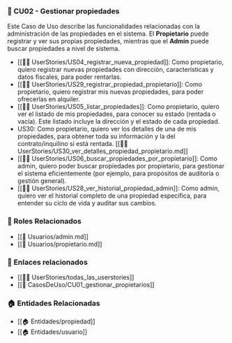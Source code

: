 ### 🔸 CU02 - Gestionar propiedades

Este Caso de Uso describe las funcionalidades relacionadas con la administración de las propiedades en el sistema. El **Propietario** puede registrar y ver sus propias propiedades, mientras que el **Admin** puede buscar propiedades a nivel de sistema.

- [[🧑‍💻 UserStories/US04_registrar_nueva_propiedad]]: Como propietario, quiero registrar nuevas propiedades con dirección, características y datos fiscales, para poder rentarlas.
- [[🧑‍💻 UserStories/US29_registrar_propiedad_propietario]]: Como propietario, quiero registrar mis nuevas propiedades, para poder ofrecerlas en alquiler.
- [[🧑‍💻 UserStories/US05_listar_propiedades]]: Como propietario, quiero ver el listado de mis propiedades, para conocer su estado (rentada o vacía). Este listado incluye la dirección y el estado de cada propiedad.
- US30: Como propietario, quiero ver los detalles de una de mis propiedades, para obtener toda su información y la del contrato/inquilino si está rentada. [[🧑‍💻 UserStories/US30_ver_detalles_propiedad_propietario.md]]
- [[🧑‍💻 UserStories/US06_buscar_propiedades_por_propietario]]: Como admin, quiero poder buscar propiedades por propietario, para gestionar el sistema eficientemente (por ejemplo, para propósitos de auditoría o gestión general).
- [[🧑‍💻 UserStories/US28_ver_historial_propiedad_admin]]: Como admin, quiero ver el historial completo de una propiedad específica, para entender su ciclo de vida y auditar sus cambios.

### 👥 Roles Relacionados
- [[👥 Usuarios/admin.md]]
- [[👥 Usuarios/propietario.md]]
### 📎 Enlaces relacionados
- [[🧑‍💻 UserStories/todas_las_userstories]]
- [[📄 CasosDeUso/CU01_gestionar_propietarios]]

### 🏠 Entidades Relacionadas
- [[🏠 Entidades/propiedad]]
- [[🏠 Entidades/usuario]]